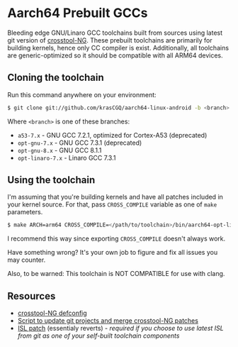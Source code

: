 # Aarch64 Prebuilt GCCs

Bleeding edge GNU/Linaro GCC toolchains built from sources using latest git version of [crosstool-NG](https://github.com/crosstool-ng/crosstool-ng). These prebuilt toolchains are primarily for building kernels, hence only CC compiler is exist. Additionally, all toolchains are generic-optimized so it should be compatible with all ARM64 devices.

## Cloning the toolchain

Run this command anywhere on your environment:

```bash
$ git clone git://github.com/krasCGQ/aarch64-linux-android -b <branch> --depth=1
```

Where `<branch>` is one of these branches:
* `a53-7.x` - GNU GCC 7.2.1, optimized for Cortex-A53 (deprecated)
* `opt-gnu-7.x` - GNU GCC 7.3.1 (deprecated)
* `opt-gnu-8.x` - GNU GCC 8.1.1
* `opt-linaro-7.x` - Linaro GCC 7.3.1

## Using the toolchain

I'm assuming that you're building kernels and have all patches included in your kernel source. For that, pass `CROSS_COMPILE` variable as one of `make` parameters.

```bash
$ make ARCH=arm64 CROSS_COMPILE=</path/to/toolchain>/bin/aarch64-opt-linux-android- ...
```

I recommend this way since exporting `CROSS_COMPILE` doesn't always work.

Have something wrong? It's your own job to figure and fix all issues you may counter.

Also, to be warned: This toolchain is NOT COMPATIBLE for use with clang.

## Resources

* [crosstool-NG defconfig](https://github.com/krasCGQ/ct-ng_configs/blob/master/config.aarch64-android)
* [Script to update git projects and merge crosstool-NG patches](https://github.com/krasCGQ/scripts/blob/master/update_crosstool)
* [ISL patch](https://github.com/krasCGQ/patches/blob/master/0001-isl--Revert-all-troublesome-changes.patch) (essentialy reverts) - _required if you choose to use latest ISL from git as one of your self-built toolchain components_
